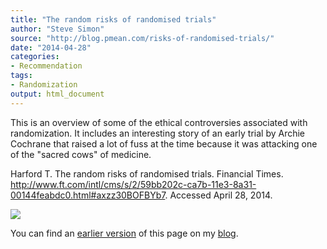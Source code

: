 ```yaml
---
title: "The random risks of randomised trials"
author: "Steve Simon"
source: "http://blog.pmean.com/risks-of-randomised-trials/"
date: "2014-04-28"
categories:
- Recommendation
tags:
- Randomization
output: html_document
---
```


This is an overview of some of the ethical controversies associated with
randomization. It includes an interesting story of an early trial by
Archie Cochrane that raised a lot of fuss at the time because it was
attacking one of the "sacred cows" of medicine.

<!---More--->

Harford T. The random risks of randomised trials. Financial Times.
<http://www.ft.com/intl/cms/s/2/59bb202c-ca7b-11e3-8a31-00144feabdc0.html#axzz30BOFBYb7>.
Accessed April 28, 2014.

![](http://www.pmean.com/new-images/14/risks-of-randomised-trials01.png)

You can find an [earlier version][sim1] of this page on my [blog][sim2].

[sim1]: http://blog.pmean.com/risks-of-randomised-trials/
[sim2]: http://blog.pmean.com